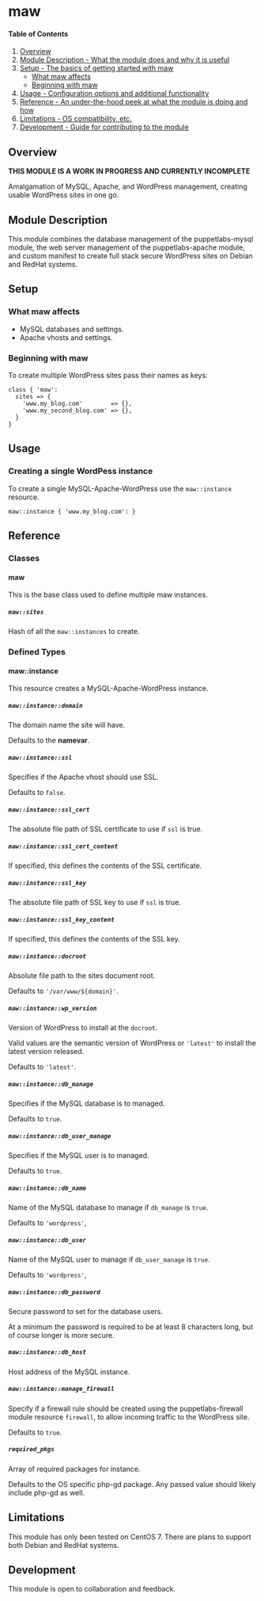 # maw

#### Table of Contents

1. [Overview](#overview)
2. [Module Description - What the module does and why it is useful](#module-description)
3. [Setup - The basics of getting started with maw](#setup)
    * [What maw affects](#what-maw-affects)
    * [Beginning with maw](#beginning-with-maw)
4. [Usage - Configuration options and additional functionality](#usage)
5. [Reference - An under-the-hood peek at what the module is doing and how](#reference)
6. [Limitations - OS compatibility, etc.](#limitations)
7. [Development - Guide for contributing to the module](#development)

## Overview

**THIS MODULE IS A WORK IN PROGRESS AND CURRENTLY INCOMPLETE**

Amalgamation of MySQL, Apache, and WordPress management, creating usable WordPress sites in one go.

## Module Description

This module combines the database management of the puppetlabs-mysql module, the web server management of the puppetlabs-apache module, and custom manifest to create full stack secure WordPress sites on Debian and RedHat systems.

## Setup

### What maw affects

* MySQL databases and settings.
* Apache vhosts and settings.

### Beginning with maw

To create multiple WordPress sites pass their names as keys:

```puppet
class { 'maw':
  sites => {
    'www.my_blog.com'        => {},
    'www.my_second_blog.com' => {},
  }
}
```

## Usage

### Creating a single WordPess instance

To create a single MySQL-Apache-WordPress use the `maw::instance` resource.

```puppet
maw::instance { 'www.my_blog.com': }
```

## Reference

### Classes

#### maw

This is the base class used to define multiple maw instances.

##### `maw::sites`

Hash of all the `maw::instances` to create.

### Defined Types

#### maw::instance

This resource creates a MySQL-Apache-WordPress instance.

##### `maw::instance::domain`

  The domain name the site will have.

  Defaults to the **namevar**.

##### `maw::instance::ssl`

  Specifies if the Apache vhost should use SSL.

  Defaults to `false`.

##### `maw::instance::ssl_cert`

  The absolute file path of SSL certificate to use if `ssl` is true.

##### `maw::instance::ssl_cert_content`

  If specified, this defines the contents of the SSL certificate.

##### `maw::instance::ssl_key`

  The absolute file path of SSL key to use if `ssl` is true.

##### `maw::instance::ssl_key_content`

  If specified, this defines the contents of the SSL key.

##### `maw::instance::docroot`

  Absolute file path to the sites document root.

  Defaults to `'/var/www/${domain}'`.

##### `maw::instance::wp_version`

  Version of WordPress to install at the `docroot`.

  Valid values are the semantic version of WordPress or `'latest'` to install
  the latest version released.

  Defaults to `'latest'`.

##### `maw::instance::db_manage`

  Specifies if the MySQL database is to managed.

  Defaults to `true`.

##### `maw::instance::db_user_manage`

  Specifies if the MySQL user is to managed.

  Defaults to `true`.

##### `maw::instance::db_name`

  Name of the MySQL database to manage if `db_manage` is `true`.

  Defaults to `'wordpress'`,

##### `maw::instance::db_user`

  Name of the MySQL user to manage if `db_user_manage` is `true`.

  Defaults to `'wordpress'`,

##### `maw::instance::db_password`

  Secure password to set for the database users.

  At a minimum the password is required to be at least 8 characters long,
  but of course longer is more secure.

##### `maw::instance::db_host`

  Host address of the MySQL instance.

##### `maw::instance::manage_firewall`
  Specify if a firewall rule should be created using the puppetlabs-firewall module resource `firewall`, to allow incoming traffic to the WordPress site.

  Defaults to `true`.

##### `required_pkgs`

  Array of required packages for instance.

  Defaults to the OS specific php-gd package.  Any passed value should likely include php-gd as well.

## Limitations

This module has only been tested on CentOS 7.  There are plans to support both Debian and RedHat systems.

## Development

This module is open to collaboration and feedback.
